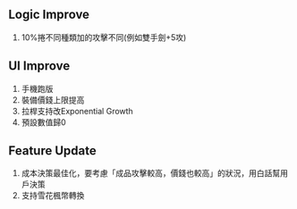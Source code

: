 ## Logic Improve
1. 10%捲不同種類加的攻擊不同(例如雙手劍+5攻)
   
## UI Improve
1. 手機跑版
2. 裝備價錢上限提高
3. 拉桿支持改Exponential Growth
4. 預設數值歸0

## Feature Update
1. 成本決策最佳化，要考慮「成品攻擊較高，價錢也較高」的狀況，用白話幫用戶決策
3. 支持雪花楓幣轉換
   
